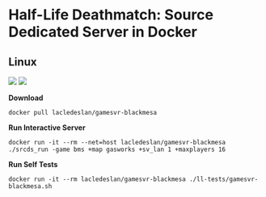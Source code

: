 # Half-Life Deathmatch: Source Dedicated Server in Docker

## Linux
[![](https://images.microbadger.com/badges/version/lacledeslan/gamesvr-blackmesa.svg)](https://microbadger.com/images/lacledeslan/gamesvr-blackmesa "Get your own version badge on microbadger.com")
[![](https://images.microbadger.com/badges/image/lacledeslan/gamesvr-blackmesa.svg)](https://microbadger.com/images/lacledeslan/gamesvr-blackmesa "Get your own image badge on microbadger.com")

**Download**
```
docker pull lacledeslan/gamesvr-blackmesa
```

**Run Interactive Server**
```
docker run -it --rm --net=host lacledeslan/gamesvr-blackmesa ./srcds_run -game bms +map gasworks +sv_lan 1 +maxplayers 16
```

**Run Self Tests**
```
docker run -it --rm lacledeslan/gamesvr-blackmesa ./ll-tests/gamesvr-blackmesa.sh
```

